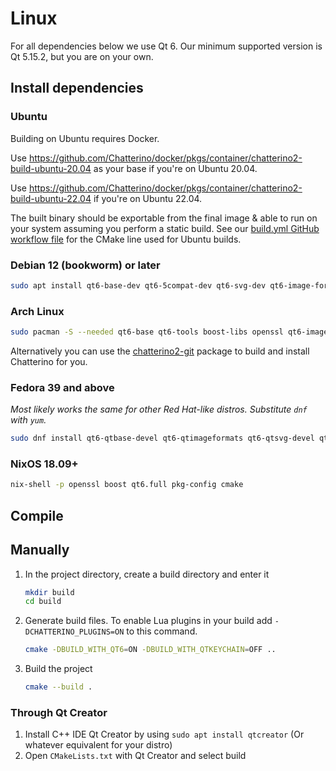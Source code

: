 # Linux

For all dependencies below we use Qt 6. Our minimum supported version is Qt 5.15.2, but you are on your own.

## Install dependencies

### Ubuntu

Building on Ubuntu requires Docker.

Use <https://github.com/Chatterino/docker/pkgs/container/chatterino2-build-ubuntu-20.04> as your base if you're on Ubuntu 20.04.

Use <https://github.com/Chatterino/docker/pkgs/container/chatterino2-build-ubuntu-22.04> if you're on Ubuntu 22.04.

The built binary should be exportable from the final image & able to run on your system assuming you perform a static build. See our [build.yml GitHub workflow file](.github/workflows/build.yml) for the CMake line used for Ubuntu builds.

### Debian 12 (bookworm) or later

```sh
sudo apt install qt6-base-dev qt6-5compat-dev qt6-svg-dev qt6-image-formats-plugins libboost1.81-dev libssl-dev cmake g++ git
```

### Arch Linux

```sh
sudo pacman -S --needed qt6-base qt6-tools boost-libs openssl qt6-imageformats qt6-5compat qt6-svg boost rapidjson pkgconf openssl cmake
```

Alternatively you can use the [chatterino2-git](https://aur.archlinux.org/packages/chatterino2-git/) package to build and install Chatterino for you.

### Fedora 39 and above

_Most likely works the same for other Red Hat-like distros. Substitute `dnf` with `yum`._

```sh
sudo dnf install qt6-qtbase-devel qt6-qtimageformats qt6-qtsvg-devel qt6-qt5compat-devel g++ git openssl-devel boost-devel cmake
```

### NixOS 18.09+

```sh
nix-shell -p openssl boost qt6.full pkg-config cmake
```

## Compile

## Manually

1. In the project directory, create a build directory and enter it
   ```sh
   mkdir build
   cd build
   ```
1. Generate build files. To enable Lua plugins in your build add `-DCHATTERINO_PLUGINS=ON` to this command.
   ```sh
   cmake -DBUILD_WITH_QT6=ON -DBUILD_WITH_QTKEYCHAIN=OFF ..
   ```
1. Build the project
   ```sh
   cmake --build .
   ```

### Through Qt Creator

1. Install C++ IDE Qt Creator by using `sudo apt install qtcreator` (Or whatever equivalent for your distro)
1. Open `CMakeLists.txt` with Qt Creator and select build
